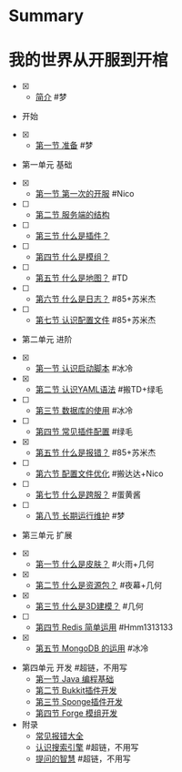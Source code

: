 # Summary
# 我的世界从开服到开棺

- [x] * [简介](README.md) #梦
* 开始
- [x]   * [第一节 准备](Preparation.md) #梦
* 第一单元 基础
- [x]   * [第一节 第一次的开服](First.md) #Nico
- [ ]   * [第二节 服务端的结构](Structure.md) 
- [ ]   * [第三节 什么是插件？](Plugin.md) 
- [ ]   * [第四节 什么是模组？](Mod.md) 
- [ ]   * [第五节 什么是地图？](Map.md) #TD
- [ ]   * [第六节 什么是日志？](Log.md) #85+苏米杰
- [ ]   * [第七节 认识配置文件](WhatsConfig.md) #85+苏米杰
* 第二单元 进阶
- [x]   * [第一节 认识启动脚本](RunScript.md) #冰冷
- [x]   * [第二节 认识YAML语法](Yaml.md) #搬TD+绿毛
- [ ]   * [第三节 数据库的使用](Sql.md) #冰冷
- [ ]   * [第四节 常见插件配置](CommonPluginConf.md) #绿毛
- [x]   * [第五节 什么是报错？](WhatsError.md) #85+苏米杰
- [ ]   * [第六节 配置文件优化](Optimization.md) #搬达达+Nico
- [ ]   * [第七节 什么是跨服？](BungeeCord.md) #蛋黄酱
- [ ]   * [第八节 长期运行维护](Maintain.md) #梦
* 第三单元 扩展
- [x]   * [第一节 什么是皮肤？](Skin.md) #火雨+几何
- [x]   * [第二节 什么是资源包？](Texture.md) #夜幕+几何
- [x]   * [第三节 什么是3D建模？](Model.md) #几何
- [ ]   * [第四节 Redis 简单运用](Redis.md) #Hmm1313133
- [x]   * [第五节 MongoDB 的运用](MongoDB.md) #冰冷
* 第四单元 开发 #超链，不用写
  * [第一节  Java 编程基础](Java.md)
  * [第二节 Bukkit插件开发](BukkitDev.md)
  * [第三节 Sponge插件开发](SpongeDev.md)
  * [第四节 Forge 模组开发](ForgeDev.md)
* 附录
  * [常见报错大全](Errors.md)
  * [认识搜索引擎](SearchEngine.md) #超链，不用写
  * [提问的智慧](How-To-Ask-Questions-The-Smart-Way.md) #超链，不用写
